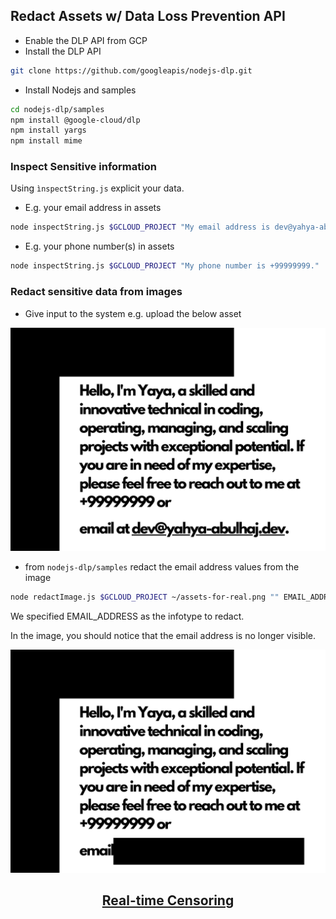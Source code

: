 ## Redact Assets w/ Data Loss Prevention API 


- Enable the DLP API from GCP 
- Install the DLP API

```sh
git clone https://github.com/googleapis/nodejs-dlp.git
```

- Install Nodejs and samples 
```sh
cd nodejs-dlp/samples
npm install @google-cloud/dlp
npm install yargs
npm install mime
```


### Inspect Sensitive information
Using `ìnspectString.js` explicit your data.

- E.g. your email address in assets
```sh
node inspectString.js $GCLOUD_PROJECT "My email address is dev@yahya-abulhaj.dev."
```
- E.g. your phone number(s) in assets
```sh
node inspectString.js $GCLOUD_PROJECT "My phone number is +99999999."
```

### Redact sensitive data from images

- Give input to the system e.g. upload the below asset

![Hi From GCP Code Editor](assets-for-real.png)


- from `nodejs-dlp/samples` redact the email address values from the image

```sh
node redactImage.js $GCLOUD_PROJECT ~/assets-for-real.png "" EMAIL_ADDRESS ~/yaya-redacted.png
```

We specified EMAIL_ADDRESS as the infotype to redact. 

In the image, you should notice that the email address is no longer visible.

![This is cool!](yaya-redacted.png)

<h2 align="center">
 
 [Real-time Censoring](assets/poc/hm-hmm.png)
 
</h2>
 
